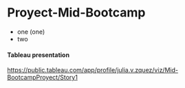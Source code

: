 # Proyect-Mid-Bootcamp
* one (one)
* two


<h4>Tableau presentation</h4>

https://public.tableau.com/app/profile/julia.v.zquez/viz/Mid-BootcampProyect/Story1
